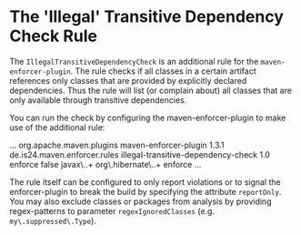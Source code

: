 The 'Illegal' Transitive Dependency Check Rule
==============================================

The `IllegalTransitiveDependencyCheck` is an additional rule for the `maven-enforcer-plugin`. The rule checks if 
all classes in a certain artifact references only classes that are provided by explicitly declared dependencies. 
Thus the rule will list (or complain about) all classes that are only available through transitive dependencies.

You can run the check by configuring the maven-enforcer-plugin to make use of the additional rule:


  <project>
    ...
    <build>
      <plugins>
        <plugin>
          <groupId>org.apache.maven.plugins</groupId>
          <artifactId>maven-enforcer-plugin</artifactId>
          <version>1.3.1</version>
          <dependencies>
            <dependency>
              <groupId>de.is24.maven.enforcer.rules</groupId>
              <artifactId>illegal-transitive-dependency-check</artifactId>
              <version>1.0</version>
            </dependency>
          </dependencies>
          <executions>
            <execution>
              <id>enforce</id>
              <configuration>
                <rules>
                  <illegalTransitiveDependencyCheck implementation="de.is24.maven.enforcer.rules.IllegalTransitiveDependencyCheck">
                    <reportOnly>false</reportOnly>
                    <regexIgnoredClasses>
                        <regexIgnoredClass>javax\..+</regexIgnoredClass>
                        <regexIgnoredClass>org\.hibernate\..+</regexIgnoredClass>
                    </regexIgnoredClasses>
                  </illegalTransitiveDependencyCheck>
                </rules>
              </configuration>
              <goals>
                <goal>enforce</goal>
              </goals>
            </execution>
          </executions>
        </plugin>
      </plugins>
    </build>
    ...
  </project>



The rule itself can be configured to only report violations or to signal the enforcer-plugin to break the build by 
specifying the attribute `reportOnly`. You may also exclude classes or packages from analysis by providing 
regex-patterns to parameter `regexIgnoredClasses` (e.g. `my\.suppressed\.Type`).


